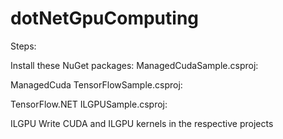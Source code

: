 # dotNetGpuComputing
Steps:

Install these NuGet packages:
ManagedCudaSample.csproj:

ManagedCuda
TensorFlowSample.csproj:

TensorFlow.NET
ILGPUSample.csproj:

ILGPU
Write CUDA and ILGPU kernels in the respective projects




